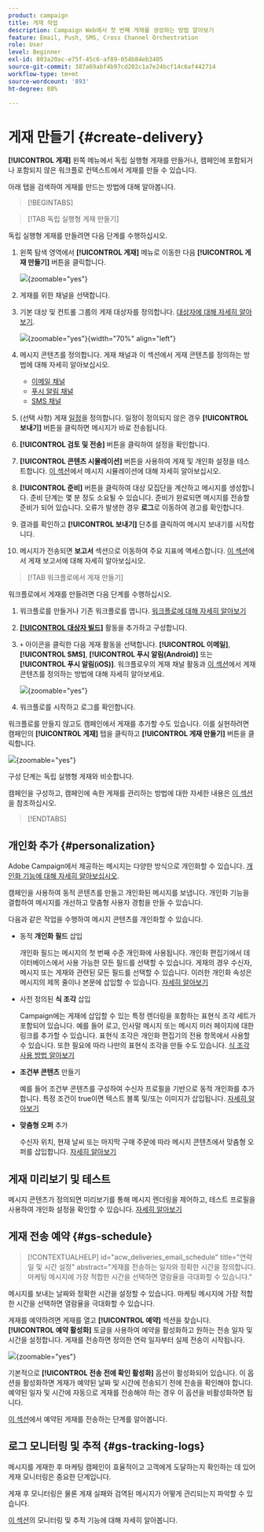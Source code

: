 ```yaml
---
product: campaign
title: 게재 작업
description: Campaign Web에서 첫 번째 게재를 생성하는 방법 알아보기
feature: Email, Push, SMS, Cross Channel Orchestration
role: User
level: Beginner
exl-id: 803a20ac-e75f-45c6-af89-054b84eb3405
source-git-commit: 387a69abf4b97cd202c1a7e24bcf14c6af442714
workflow-type: tm+mt
source-wordcount: '893'
ht-degree: 88%

---
```


# 게재 만들기 {#create-delivery}

**[!UICONTROL 게재]** 왼쪽 메뉴에서 독립 실행형 게재를 만들거나, 캠페인에 포함되거나 포함되지 않은 워크플로 컨텍스트에서 게재를 만들 수 있습니다.

아래 탭을 검색하여 게재를 만드는 방법에 대해 알아봅니다.

>[!BEGINTABS]

>[!TAB 독립 실행형 게재 만들기]

독립 실행형 게재를 만들려면 다음 단계를 수행하십시오.

1. 왼쪽 탐색 영역에서 **[!UICONTROL 게재]** 메뉴로 이동한 다음 **[!UICONTROL 게재 만들기]** 버튼을 클릭합니다.

   ![](assets/create-a-delivery.png){zoomable="yes"}

1. 게재를 위한 채널을 선택합니다.
1. 기본 대상 및 컨트롤 그룹의 게재 대상자를 정의합니다. [대상자에 대해 자세히 알아보기](../audience/about-recipients.md).

   ![](assets/select-audience.png){zoomable="yes"}{width="70%" align="left"}

1. 메시지 콘텐츠를 정의합니다. 게재 채널과 이 섹션에서 게재 콘텐츠를 정의하는 방법에 대해 자세히 알아보십시오.

   * [이메일 채널](../email/create-email.md)
   * [푸시 알림 채널](../push/gs-push.md)
   * [SMS 채널](../sms/create-sms.md)

1. (선택 사항) 게재 [일정](#gs-schedule)을 정의합니다. 일정이 정의되지 않은 경우 **[!UICONTROL 보내기]** 버튼을 클릭하면 메시지가 바로 전송됩니다.
1. **[!UICONTROL 검토 및 전송]** 버튼을 클릭하여 설정을 확인합니다.
1. **[!UICONTROL 콘텐츠 시뮬레이션]** 버튼을 사용하여 게재 및 개인화 설정을 테스트합니다. [이 섹션](../preview-test/preview-test.md)에서 메시지 시뮬레이션에 대해 자세히 알아보십시오.
1. **[!UICONTROL 준비]** 버튼을 클릭하여 대상 모집단을 계산하고 메시지를 생성합니다. 준비 단계는 몇 분 정도 소요될 수 있습니다. 준비가 완료되면 메시지를 전송할 준비가 되어 있습니다. 오류가 발생한 경우 **로그**&#x200B;로 이동하여 경고를 확인합니다.
1. 결과를 확인하고 **[!UICONTROL 보내기]** 단추를 클릭하여 메시지 보내기를 시작합니다.
1. 메시지가 전송되면 **보고서** 섹션으로 이동하여 주요 지표에 액세스합니다. [이 섹션](../reporting/delivery-reports.md)에서 게재 보고서에 대해 자세히 알아보십시오.

>[!TAB 워크플로에서 게재 만들기]

워크플로에서 게재를 만들려면 다음 단계를 수행하십시오.

1. 워크플로를 만들거나 기존 워크플로를 엽니다. [워크플로에 대해 자세히 알아보기](../workflows/gs-workflow-creation.md#gs-workflow-steps)
1. [**[!UICONTROL 대상자 빌드]**](../workflows/activities/build-audience.md) 활동을 추가하고 구성합니다.
1. `+` 아이콘을 클릭한 다음 게재 활동을 선택합니다. **[!UICONTROL 이메일]**, **[!UICONTROL SMS]**, **[!UICONTROL 푸시 알림(Android)]** 또는 **[!UICONTROL 푸시 알림(iOS)]**. 워크플로우의 게재 채널 활동과 [이 섹션](../workflows/activities/channels.md)에서 게재 콘텐츠를 정의하는 방법에 대해 자세히 알아보세요.

   ![](assets/add-delivery-in-wf.png){zoomable="yes"}

1. 워크플로를 시작하고 로그를 확인합니다.

워크플로를 만들지 않고도 캠페인에서 게재를 추가할 수도 있습니다. 이를 실현하려면 캠페인의 **[!UICONTROL 게재]** 탭을 클릭하고 **[!UICONTROL 게재 만들기]** 버튼을 클릭합니다.

![](assets/new-campaign-delivery.png){zoomable="yes"}

구성 단계는 독립 실행형 게재와 비슷합니다.

캠페인을 구성하고, 캠페인에 속한 게재를 관리하는 방법에 대한 자세한 내용은 [이 섹션](../campaigns/gs-campaigns.md)을 참조하십시오.

>[!ENDTABS]

## 개인화 추가 {#personalization}

Adobe Campaign에서 제공하는 메시지는 다양한 방식으로 개인화할 수 있습니다. [개인화 기능에 대해 자세히 알아보십시오](../personalization/gs-personalization.md).

캠페인을 사용하여 동적 콘텐츠를 만들고 개인화된 메시지를 보냅니다. 개인화 기능을 결합하여 메시지를 개선하고 맞춤형 사용자 경험을 만들 수 있습니다.

다음과 같은 작업을 수행하여 메시지 콘텐츠를 개인화할 수 있습니다.

* 동적 **개인화 필드** 삽입

  개인화 필드는 메시지의 첫 번째 수준 개인화에 사용됩니다. 개인화 편집기에서 데이터베이스에서 사용 가능한 모든 필드를 선택할 수 있습니다. 게재의 경우 수신자, 메시지 또는 게재와 관련된 모든 필드를 선택할 수 있습니다. 이러한 개인화 속성은 메시지의 제목 줄이나 본문에 삽입할 수 있습니다. [자세히 알아보기](../personalization/personalize.md)

* 사전 정의된 **식 조각** 삽입

  Campaign에는 게재에 삽입할 수 있는 특정 렌더링을 포함하는 표현식 조각 세트가 포함되어 있습니다. 예를 들어 로고, 인사말 메시지 또는 메시지 미러 페이지에 대한 링크를 추가할 수 있습니다. 표현식 조각은 개인화 편집기의 전용 항목에서 사용할 수 있습니다. 또한 필요에 따라 나만의 표현식 조각을 만들 수도 있습니다. [식 조각 사용 방법 알아보기](../content/use-expression-fragments.md)

* **조건부 콘텐츠** 만들기

  예를 들어 조건부 콘텐츠를 구성하여 수신자 프로필을 기반으로 동적 개인화를 추가합니다. 특정 조건이 true이면 텍스트 블록 및/또는 이미지가 삽입됩니다. [자세히 알아보기](../personalization/conditions.md)

* **맞춤형 오퍼** 추가

  수신자 위치, 현재 날씨 또는 마지막 구매 주문에 따라 메시지 콘텐츠에서 맞춤형 오퍼를 삽입합니다. [자세히 알아보기](../msg/offers.md)

## 게재 미리보기 및 테스트

메시지 콘텐츠가 정의되면 미리보기를 통해 메시지 렌더링을 제어하고, 테스트 프로필을 사용하여 개인화 설정을 확인할 수 있습니다. [자세히 알아보기](../preview-test/preview-test.md)

## 게재 전송 예약 {#gs-schedule}

>[!CONTEXTUALHELP]
>id="acw_deliveries_email_schedule"
>title="연락일 및 시간 설정"
>abstract="게재를 전송하는 일자와 정확한 시간을 정의합니다. 마케팅 메시지에 가장 적합한 시간을 선택하면 열람율을 극대화할 수 있습니다."

메시지를 보내는 날짜와 정확한 시간을 설정할 수 있습니다. 마케팅 메시지에 가장 적합한 시간을 선택하면 열람율을 극대화할 수 있습니다.

게재를 예약하려면 게재를 열고 **[!UICONTROL 예약]** 섹션을 찾습니다. **[!UICONTROL 예약 활성화]** 토글을 사용하여 예약을 활성화하고 원하는 전송 일자 및 시간을 설정합니다. 게재를 전송하면 정의한 연락 일자부터 실제 전송이 시작됩니다.

![](assets/schedule.png){zoomable="yes"}

기본적으로 **[!UICONTROL 전송 전에 확인 활성화]** 옵션이 활성화되어 있습니다. 이 옵션을 활성화하면 게재가 예약된 날짜 및 시간에 전송되기 전에 전송을 확인해야 합니다. 예약된 일자 및 시간에 자동으로 게재를 전송해야 하는 경우 이 옵션을 비활성화하면 됩니다.

[이 섹션](../monitor/prepare-send.md#schedule-the-send)에서 예약된 게재를 전송하는 단계를 알아봅니다.

## 로그 모니터링 및 추적 {#gs-tracking-logs}

메시지를 게재한 후 마케팅 캠페인이 효율적이고 고객에게 도달하는지 확인하는 데 있어 게재 모니터링은 중요한 단계입니다.

게재 후 모니터링은 물론 게재 실패와 검역된 메시지가 어떻게 관리되는지 파악할 수 있습니다.

[이 섹션](../reporting/gs-reports.md)의 모니터링 및 추적 기능에 대해 자세히 알아봅니다.
